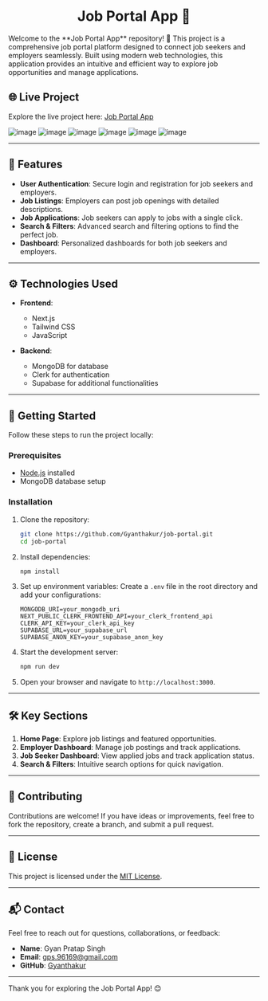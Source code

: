 <div align="center">
  
# Job Portal App 🌟

</div>
Welcome to the **Job Portal App** repository! 🚀 This project is a comprehensive job portal platform designed to connect job seekers and employers seamlessly. Built using modern web technologies, this application provides an intuitive and efficient way to explore job opportunities and manage applications.

## 🌐 Live Project
Explore the live project here: [Job Portal App](https://job-portal-xyz.vercel.app/)

![image](https://github.com/user-attachments/assets/15b71253-8b59-4440-89c1-caa02a87e109)
![image](https://github.com/user-attachments/assets/311965b3-42d5-4c45-872e-1a47e538f619)
![image](https://github.com/user-attachments/assets/23dba9bc-e9b0-45af-9099-5da96105c7f5)
![image](https://github.com/user-attachments/assets/a91fda95-2c93-4412-920b-65c668523a84)
![image](https://github.com/user-attachments/assets/09fb673a-c83e-47ef-86a5-9c855ca99e7e)
![image](https://github.com/user-attachments/assets/7f5cb5b0-d4b9-4854-af7b-89a1f611bd38)

---

## 📖 Features
- **User Authentication**: Secure login and registration for job seekers and employers.
- **Job Listings**: Employers can post job openings with detailed descriptions.
- **Job Applications**: Job seekers can apply to jobs with a single click.
- **Search & Filters**: Advanced search and filtering options to find the perfect job.
- **Dashboard**: Personalized dashboards for both job seekers and employers.

---

## ⚙️ Technologies Used
- **Frontend**:
  - Next.js
  - Tailwind CSS
  - JavaScript

- **Backend**:
  - MongoDB for database
  - Clerk for authentication
  - Supabase for additional functionalities

---

## 🚀 Getting Started

Follow these steps to run the project locally:

### Prerequisites
- [Node.js](https://nodejs.org) installed
- MongoDB database setup

### Installation

1. Clone the repository:
   ```bash
   git clone https://github.com/Gyanthakur/job-portal.git
   cd job-portal
   ```

2. Install dependencies:
   ```bash
   npm install
   ```

3. Set up environment variables:
   Create a `.env` file in the root directory and add your configurations:
   ```env
   MONGODB_URI=your_mongodb_uri
   NEXT_PUBLIC_CLERK_FRONTEND_API=your_clerk_frontend_api
   CLERK_API_KEY=your_clerk_api_key
   SUPABASE_URL=your_supabase_url
   SUPABASE_ANON_KEY=your_supabase_anon_key
   ```

4. Start the development server:
   ```bash
   npm run dev
   ```

5. Open your browser and navigate to `http://localhost:3000`.

---

## 🛠️ Key Sections

1. **Home Page**: Explore job listings and featured opportunities.
2. **Employer Dashboard**: Manage job postings and track applications.
3. **Job Seeker Dashboard**: View applied jobs and track application status.
4. **Search & Filters**: Intuitive search options for quick navigation.

---

## 📝 Contributing

Contributions are welcome! If you have ideas or improvements, feel free to fork the repository, create a branch, and submit a pull request.

---

## 🔐 License
This project is licensed under the [MIT License](LICENSE).

---

## 📬 Contact

Feel free to reach out for questions, collaborations, or feedback:
- **Name**: Gyan Pratap Singh
- **Email**: [gps.96169@gmail.com](mailto:gps.96169@gmail.com)
- **GitHub**: [Gyanthakur](https://github.com/Gyanthakur)

---

Thank you for exploring the Job Portal App! 😊
